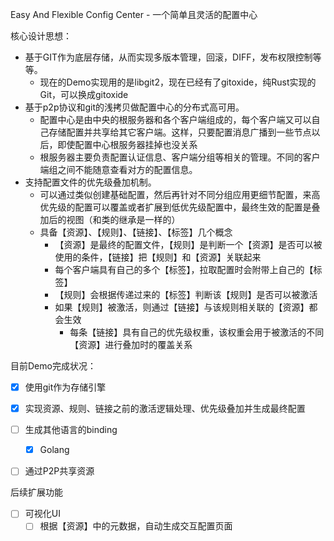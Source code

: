 Easy And Flexible Config Center - 一个简单且灵活的配置中心

核心设计思想：
* 基于GIT作为底层存储，从而实现多版本管理，回滚，DIFF，发布权限控制等等。
  * 现在的Demo实现用的是libgit2，现在已经有了gitoxide，纯Rust实现的Git，可以换成gitoxide
* 基于p2p协议和git的浅拷贝做配置中心的分布式高可用。
  * 配置中心是由中央的根服务器和各个客户端组成的，每个客户端又可以自己存储配置并共享给其它客户端。这样，只要配置消息广播到一些节点以后，即使配置中心根服务器挂掉也没关系
  * 根服务器主要负责配置认证信息、客户端分组等相关的管理。不同的客户端组之间不能随意查看对方的配置信息。
* 支持配置文件的优先级叠加机制。
  * 可以通过类似创建基础配置，然后再针对不同分组应用更细节配置，来高优先级的配置可以覆盖或者扩展到低优先级配置中，最终生效的配置是叠加后的视图（和类的继承是一样的）
  * 具备【资源】、【规则】、【链接】、【标签】几个概念
    * 【资源】是最终的配置文件，【规则】是判断一个【资源】是否可以被使用的条件，【链接】把【规则】和【资源】关联起来
    * 每个客户端具有自己的多个【标签】，拉取配置时会附带上自己的【标签】
    * 【规则】会根据传递过来的【标签】判断该【规则】是否可以被激活
    * 如果【规则】被激活，则通过【链接】与该规则相关联的【资源】都会生效
      * 每条【链接】具有自己的优先级权重，该权重会用于被激活的不同【资源】进行叠加时的覆盖关系


目前Demo完成状况：
- [x] 使用git作为存储引擎
- [x] 实现资源、规则、链接之前的激活逻辑处理、优先级叠加并生成最终配置
- [ ] 生成其他语言的binding
  - [x] Golang
- [ ] 通过P2P共享资源


后续扩展功能
- [ ] 可视化UI
  - [ ] 根据【资源】中的元数据，自动生成交互配置页面
